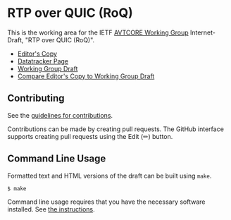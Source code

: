 # RTP over QUIC (RoQ)

This is the working area for the IETF [AVTCORE Working Group](https://datatracker.ietf.org/group/avtcore/documents/) Internet-Draft, "RTP over QUIC (RoQ)".

* [Editor's Copy](https://ietf-wg-avtcore.github.io/draft-ietf-avtcore-rtp-over-quic/#go.draft-ietf-avtcore-rtp-over-quic.html)
* [Datatracker Page](https://datatracker.ietf.org/doc/draft-ietf-avtcore-rtp-over-quic)
* [Working Group Draft](https://datatracker.ietf.org/doc/html/draft-ietf-avtcore-rtp-over-quic)
* [Compare Editor's Copy to Working Group Draft](https://ietf-wg-avtcore.github.io/draft-ietf-avtcore-rtp-over-quic/#go.draft-ietf-avtcore-rtp-over-quic.diff)


## Contributing

See the
[guidelines for contributions](https://github.com/ietf-wg-avtcore/draft-ietf-avtcore-rtp-over-quic/blob/main/CONTRIBUTING.md).

Contributions can be made by creating pull requests.
The GitHub interface supports creating pull requests using the Edit (✏) button.


## Command Line Usage

Formatted text and HTML versions of the draft can be built using `make`.

```sh
$ make
```

Command line usage requires that you have the necessary software installed.  See
[the instructions](https://github.com/martinthomson/i-d-template/blob/main/doc/SETUP.md).


